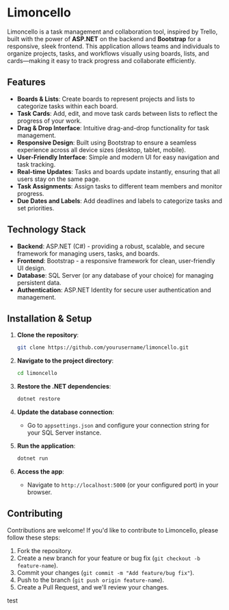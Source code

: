 # Limoncello

Limoncello is a task management and collaboration tool, inspired by Trello, built with the power of **ASP.NET** on the backend and **Bootstrap** for a responsive, sleek frontend. This application allows teams and individuals to organize projects, tasks, and workflows visually using boards, lists, and cards—making it easy to track progress and collaborate efficiently.

## Features

- **Boards & Lists**: Create boards to represent projects and lists to categorize tasks within each board.
- **Task Cards**: Add, edit, and move task cards between lists to reflect the progress of your work.
- **Drag & Drop Interface**: Intuitive drag-and-drop functionality for task management.
- **Responsive Design**: Built using Bootstrap to ensure a seamless experience across all device sizes (desktop, tablet, mobile).
- **User-Friendly Interface**: Simple and modern UI for easy navigation and task tracking.
- **Real-time Updates**: Tasks and boards update instantly, ensuring that all users stay on the same page.
- **Task Assignments**: Assign tasks to different team members and monitor progress.
- **Due Dates and Labels**: Add deadlines and labels to categorize tasks and set priorities.

## Technology Stack

- **Backend**: ASP.NET (C#) - providing a robust, scalable, and secure framework for managing users, tasks, and boards.
- **Frontend**: Bootstrap - a responsive framework for clean, user-friendly UI design.
- **Database**: SQL Server (or any database of your choice) for managing persistent data.
- **Authentication**: ASP.NET Identity for secure user authentication and management.

## Installation & Setup

1. **Clone the repository**:
   ```bash
   git clone https://github.com/yourusername/limoncello.git
   ```

2. **Navigate to the project directory**:
   ```bash
   cd limoncello
   ```

3. **Restore the .NET dependencies**:
   ```bash
   dotnet restore
   ```

4. **Update the database connection**:
   - Go to `appsettings.json` and configure your connection string for your SQL Server instance.

5. **Run the application**:
   ```bash
   dotnet run
   ```

6. **Access the app**:
   - Navigate to `http://localhost:5000` (or your configured port) in your browser.

## Contributing

Contributions are welcome! If you'd like to contribute to Limoncello, please follow these steps:

1. Fork the repository.
2. Create a new branch for your feature or bug fix (`git checkout -b feature-name`).
3. Commit your changes (`git commit -m "Add feature/bug fix"`).
4. Push to the branch (`git push origin feature-name`).
5. Create a Pull Request, and we'll review your changes.

test
